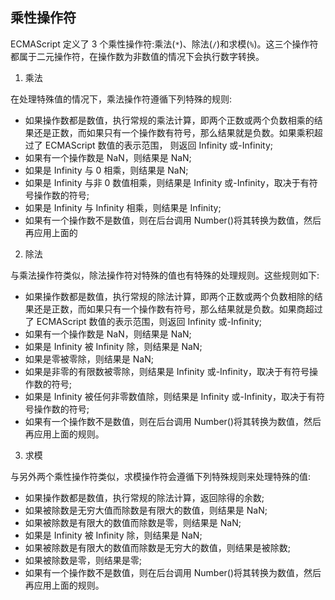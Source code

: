 ## 乘性操作符

ECMAScript 定义了 3 个乘性操作符:乘法(`*`)、除法(`/`)和求模(`%`)。这三个操作符都属于二元操作符，在操作数为非数值的情况下会执行数字转换。

1. 乘法

在处理特殊值的情况下，乘法操作符遵循下列特殊的规则:
* 如果操作数都是数值，执行常规的乘法计算，即两个正数或两个负数相乘的结果还是正数，而如果只有一个操作数有符号，那么结果就是负数。如果乘积超过了 ECMAScript 数值的表示范围，
则返回 Infinity 或-Infinity;
* 如果有一个操作数是 NaN，则结果是 NaN;
* 如果是 Infinity 与 0 相乘，则结果是 NaN;
* 如果是 Infinity 与非 0 数值相乘，则结果是 Infinity 或-Infinity，取决于有符号操作数的符号;
* 如果是 Infinity 与 Infinity 相乘，则结果是 Infinity;
* 如果有一个操作数不是数值，则在后台调用 Number()将其转换为数值，然后再应用上面的

2. 除法

与乘法操作符类似，除法操作符对特殊的值也有特殊的处理规则。这些规则如下:
* 如果操作数都是数值，执行常规的除法计算，即两个正数或两个负数相除的结果还是正数，而如果只有一个操作数有符号，那么结果就是负数。如果商超过了 ECMAScript 数值的表示范围，则返回 Infinity 或-Infinity;
* 如果有一个操作数是 NaN，则结果是 NaN;
* 如果是 Infinity 被 Infinity 除，则结果是 NaN;
* 如果是零被零除，则结果是 NaN;
* 如果是非零的有限数被零除，则结果是 Infinity 或-Infinity，取决于有符号操作数的符号;
* 如果是 Infinity 被任何非零数值除，则结果是 Infinity 或-Infinity，取决于有符号操作数的符号;
* 如果有一个操作数不是数值，则在后台调用 Number()将其转换为数值，然后再应用上面的规则。

3. 求模

与另外两个乘性操作符类似，求模操作符会遵循下列特殊规则来处理特殊的值:
* 如果操作数都是数值，执行常规的除法计算，返回除得的余数;
* 如果被除数是无穷大值而除数是有限大的数值，则结果是 NaN;
* 如果被除数是有限大的数值而除数是零，则结果是 NaN;
* 如果是 Infinity 被 Infinity 除，则结果是 NaN;
* 如果被除数是有限大的数值而除数是无穷大的数值，则结果是被除数;
* 如果被除数是零，则结果是零;
* 如果有一个操作数不是数值，则在后台调用 Number()将其转换为数值，然后再应用上面的规则。
